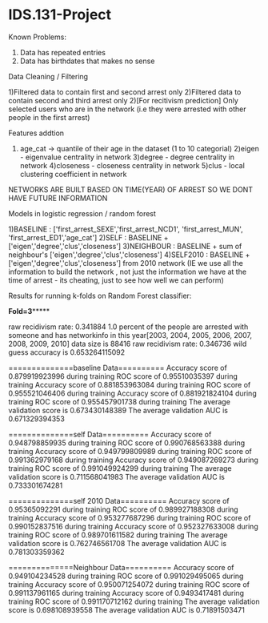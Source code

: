# IDS.131-Project
Known Problems:

1) Data has repeated entries
2) Data has birthdates that makes no sense

Data Cleaning / Filtering

1)Filtered data to contain first and second arrest only
2)Filtered data to contain second and third arrest only
2)[For recitivism prediction] Only selected users who are in the network (i.e they were arrested with other people in the first arrest)

Features addtion
1) age_cat -> quantile of their age in the dataset (1 to 10 categorial)
2)eigen - eigenvalue centrality in network
3)degree - degree centrality in network
4)closeness - closeness centrality in network
5)clus - local clustering coefficient in network

NETWORKS ARE BUILT BASED ON TIME(YEAR) OF ARREST SO WE DONT HAVE FUTURE INFORMATION

Models in logistic regression / random forest

1)BASELINE : ['first_arrest_SEXE','first_arrest_NCD1', 'first_arrest_MUN', 'first_arrest_ED1','age_cat']
2)SELF : BASELINE + ['eigen','degree','clus','closeness'] 
3)NEIGHBOUR : BASELINE + sum of neighbour's ['eigen','degree','clus','closeness'] 
4)SELF2010 : BASELINE + ['eigen','degree','clus','closeness']  from 2010 network (IE we use all the information to build the network , not just the information we have at the time of arrest - its cheating, just to see how well we can perform)



Results for running k-folds on Random Forest classifier:

****Fold=3*********

raw recidivism rate: 0.341884
1.0 percent of the people are arrested with someone and has networkinfo in this year[2003, 2004, 2005, 2006, 2007, 2008, 2009, 2010]
data size is 88416
raw recidivism rate: 0.346736
wild guess accuracy is 0.653264115092

\==============baseline Data==========
Accuracy score of 0.879919923996 during training
ROC score of 0.95510035397 during training
Accuracy score of 0.881853963084 during training
ROC score of 0.955521046406 during training
Accuracy score of 0.881921824104 during training
ROC score of 0.955457901738 during training
The average validation score is 0.673430148389
The average validation AUC is 0.671329394353



\==============self Data==========
Accuracy score of 0.948798859935 during training
ROC score of 0.990768563388 during training
Accuracy score of 0.949799809989 during training
ROC score of 0.991362979168 during training
Accuracy score of 0.949087269273 during training
ROC score of 0.991049924299 during training
The average validation score is 0.711568041983
The average validation AUC is 0.733301674281



\==============self 2010 Data==========
Accuracy score of 0.95365092291 during training
ROC score of 0.989927188308 during training
Accuracy score of 0.953277687296 during training
ROC score of 0.990152837516 during training
Accuracy score of 0.952327633008 during training
ROC score of 0.989701611582 during training
The average validation score is 0.762746561708
The average validation AUC is 0.781303359362



\==============Neighbour Data==========
Accuracy score of 0.949104234528 during training
ROC score of 0.991029495065 during training
Accuracy score of 0.950071254072 during training
ROC score of 0.991137961165 during training
Accuracy score of 0.9493417481 during training
ROC score of 0.991170712162 during training
The average validation score is 0.698108939558
The average validation AUC is 0.71891503471


